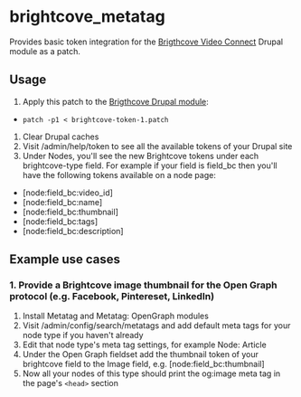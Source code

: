 # brightcove_metatag
Provides basic token integration for the [Brigthcove Video Connect](https://www.drupal.org/project/brightcove) Drupal module as a patch.

## Usage
1. Apply this patch to the [Brigthcove Drupal module](https://www.drupal.org/project/brightcove):
  * `patch -p1 < brightcove-token-1.patch`
1. Clear Drupal caches
1. Visit /admin/help/token to see all the available tokens of your Drupal site
1. Under Nodes, you'll see the new Brightcove tokens under each brightcove-type field. For example if your field is field_bc then you'll have the following tokens available on a node page:
  * [node:field_bc:video_id]
  * [node:field_bc:name]
  * [node:field_bc:thumbnail]
  * [node:field_bc:tags]
  * [node:field_bc:description]

## Example use cases

### 1. Provide a Brightcove image thumbnail for the Open Graph protocol (e.g. Facebook, Pintereset, LinkedIn)
1. Install Metatag and Metatag: OpenGraph modules
1. Visit /admin/config/search/metatags and add default meta tags for your node type if you haven't already
1. Edit that node type's meta tag settings, for example Node: Article
1. Under the Open Graph fieldset add the thumbnail token of your brightcove field to the Image field, e.g. [node:field_bc:thumbnail]
1. Now all your nodes of this type should print the og:image meta tag in the page's `<head>` section
